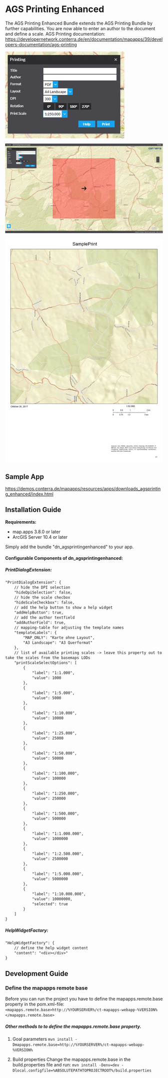 # AGS Printing Enhanced
The AGS Printing Enhanced Bundle extends the AGS Printing Bundle by further capabilities. You are now able to enter an author to the document and define a scale.
AGS Printing documentation: https://developernetwork.conterra.de/en/documentation/mapapps/39/developers-documentation/ags-printing

![alt text](https://github.com/conterra/mapapps-agsprinting-enhanced/blob/master/printDialog.JPG)


![alt text](https://github.com/conterra/mapapps-agsprinting-enhanced/blob/master/SamplePrinting.JPG)


![alt text](https://github.com/conterra/mapapps-agsprinting-enhanced/blob/master/samplePrint.jpg)


Sample App
------------------
https://demos.conterra.de/mapapps/resources/apps/downloads_agsprinting_enhanced/index.html

Installation Guide
------------------
**Requirements:**
- map.apps 3.8.0 or later
- ArcGIS Server 10.4 or later

Simply add the bundle "dn_agsprintingenhanced" to your app.

#### Configurable Components of dn_agsprintingenhanced:

##### PrintDialogExtension:
```
"PrintDialogExtension": {
    // hide the DPI selection
    "hideDpiSelection": false,
    // hide the scale checbox
    "hideScaleCheckbox": false,
    // add the help button to show a help widget
    "addHelpButton": true,
    // add the author textfield
    "addAuthorField": true,
    // mapping-table for adjusting the template names
    "templateLabels": {
        "MAP_ONLY": "Karte ohne Layout",
        "A3 Landscape": "A3 Querformat"
    },
    // list of available printing scales -> leave this property out to take the scales from the basemaps LODs
    "printScaleSelectOptions": [
        {
            "label": "1:1.000",
            "value": 1000
        },
        {
            "label": "1:5.000",
            "value": 5000
        },
        {
            "label": "1:10.000",
            "value": 10000
        },
        {
            "label": "1:25.000",
            "value": 25000
        },
        {
            "label": "1:50.000",
            "value": 50000
        },
        {
            "label": "1:100.000",
            "value": 100000
        },
        {
            "label": "1:250.000",
            "value": 250000
        },
        {
            "label": "1:500.000",
            "value": 500000
        },
        {
            "label": "1:1.000.000",
            "value": 1000000
        },
        {
            "label": "1:2.500.000",
            "value": 2500000
        },
        {
            "label": "1:5.000.000",
            "value": 5000000
        },
        {
            "label": "1:10.000.000",
            "value": 10000000,
            "selected": true
        }
    ]
}
```

##### HelpWidgetFactory:
```
"HelpWidgetFactory": {
    // define the help widget content
    "content": "<div></div>"
}
```

Development Guide
------------------
### Define the mapapps remote base
Before you can run the project you have to define the mapapps.remote.base property in the pom.xml-file:
`<mapapps.remote.base>http://%YOURSERVER%/ct-mapapps-webapp-%VERSION%</mapapps.remote.base>`

##### Other methods to to define the mapapps.remote.base property.
1. Goal parameters
`mvn install -Dmapapps.remote.base=http://%YOURSERVER%/ct-mapapps-webapp-%VERSION%`

2. Build properties
Change the mapapps.remote.base in the build.properties file and run:
`mvn install -Denv=dev -Dlocal.configfile=%ABSOLUTEPATHTOPROJECTROOT%/build.properties`
